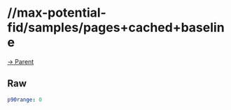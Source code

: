 
# //max-potential-fid/samples/pages+cached+baseline

[→ Parent](../..)


## Raw


```yaml
p90range: 0

```

